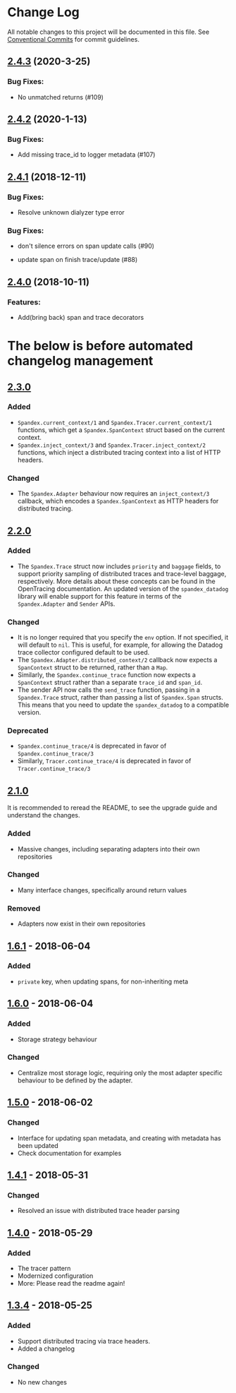 # Change Log

All notable changes to this project will be documented in this file.
See [Conventional Commits](Https://conventionalcommits.org) for commit guidelines.

<!-- changelog -->

## [2.4.3](https://github.com/spandex-project/spandex/compare/2.4.2...2.4.3) (2020-3-25)




### Bug Fixes:

* No unmatched returns (#109)

## [2.4.2](https://github.com/spandex-project/spandex/compare/2.4.1...2.4.2) (2020-1-13)




### Bug Fixes:

* Add missing trace_id to logger metadata (#107)

## [2.4.1](https://github.com/spandex-project/spandex/compare/2.4.0...2.4.1) (2018-12-11)

### Bug Fixes:

* Resolve unknown dialyzer type error


### Bug Fixes:

* don't silence errors on span update calls (#90)

* update span on finish trace/update (#88)

## [2.4.0](https://github.com/spandex-project/spandex/compare/2.4.0...2.4.0) (2018-10-11)




### Features:

* Add(bring back) span and trace decorators


# The below is before automated changelog management

## [2.3.0]

[2.3.0]: https://github.com/spandex-project/spandex/compare/v2.3.0...v2.2.0

### Added
- `Spandex.current_context/1` and `Spandex.Tracer.current_context/1` functions,
  which get a `Spandex.SpanContext` struct based on the current context.
- `Spandex.inject_context/3` and `Spandex.Tracer.inject_context/2` functions,
  which inject a distributed tracing context into a list of HTTP headers.

### Changed
- The `Spandex.Adapter` behaviour now requires an `inject_context/3` callback,
  which encodes a `Spandex.SpanContext` as HTTP headers for distributed
  tracing.

## [2.2.0]

[2.2.0]: https://github.com/spandex-project/spandex/compare/v2.2.0...v2.1.0

### Added
- The `Spandex.Trace` struct now includes `priority` and `baggage` fields, to
  support priority sampling of distributed traces and trace-level baggage,
  respectively. More details about these concepts can be found in the
  OpenTracing documentation.  An updated version of the `spandex_datadog`
  library will enable support for this feature in terms of the
  `Spandex.Adapter` and `Sender` APIs.

### Changed
- It is no longer required that you specify the `env` option. If not specified,
  it will default to `nil`. This is useful, for example, for allowing the
  Datadog trace collector configured default to be used.
- The `Spandex.Adapter.distributed_context/2` callback now expects a
  `SpanContext` struct to be returned, rather than a `Map`.
- Similarly, the `Spandex.continue_trace` function now expects a `SpanContext`
  struct rather than a separate `trace_id` and `span_id`.
- The sender API now calls the `send_trace` function, passing in a
  `Spandex.Trace` struct, rather than passing a list of `Spandex.Span` structs.
  This means that you need to update the `spandex_datadog` to a compatible
  version.

### Deprecated
- `Spandex.continue_trace/4` is deprecated in favor of
  `Spandex.continue_trace/3`
- Similarly, `Tracer.continue_trace/4` is deprecated in favor of
  `Tracer.continue_trace/3`

## [2.1.0]
It is recommended to reread the README, to see the upgrade guide and understand the changes.

[2.1.0]: https://github.com/spandex-project/spandex/compare/v2.1.0...v1.6.1

### Added
- Massive changes, including separating adapters into their own repositories

### Changed
- Many interface changes, specifically around return values

### Removed
- Adapters now exist in their own repositories

## [1.6.1] - 2018-06-04

[1.6.1]: https://github.com/spandex-project/spandex/compare/v1.6.1...v1.6.0

### Added
- `private` key, when updating spans, for non-inheriting meta

## [1.6.0] - 2018-06-04

[1.6.0]: https://github.com/spandex-project/spandex/compare/v1.6.0...v1.5.0

### Added
- Storage strategy behaviour

### Changed
- Centralize most storage logic, requiring only the most adapter specific behaviour to be defined by the adapter.

## [1.5.0] - 2018-06-02
### Changed
- Interface for updating span metadata, and creating with metadata has been updated
- Check documentation for examples

[1.5.0]: https://github.com/olivierlacan/keep-a-changelog/compare/v1.5.0...v1.4.1

## [1.4.1] - 2018-05-31
### Changed
- Resolved an issue with distributed trace header parsing

[1.4.1]: https://github.com/olivierlacan/keep-a-changelog/compare/v1.4.0...v1.4.1

## [1.4.0] - 2018-05-29
### Added
- The tracer pattern
- Modernized configuration
- More: Please read the readme again!

[1.4.0]: https://github.com/olivierlacan/keep-a-changelog/compare/v1.3.4...v1.4.0

## [1.3.4] - 2018-05-25
### Added
- Support distributed tracing via trace headers.
- Added a changelog

### Changed
- No new changes

[1.3.4]: https://github.com/olivierlacan/keep-a-changelog/compare/v1.3.3...v1.3.4

